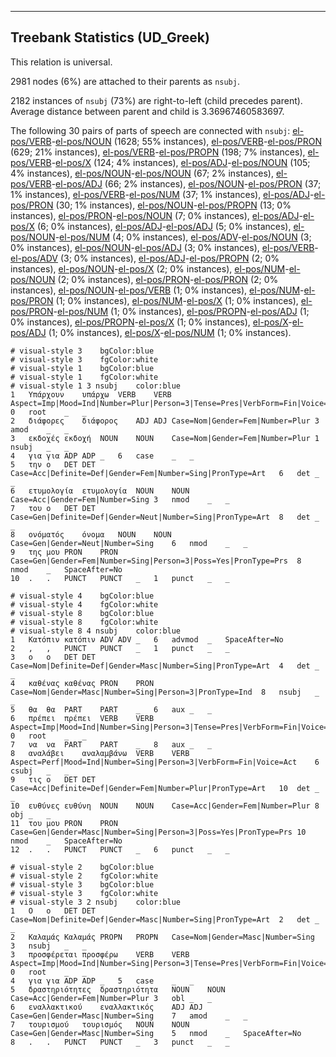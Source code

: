 

--------------------------------------------------------------------------------

## Treebank Statistics (UD_Greek)

This relation is universal.

2981 nodes (6%) are attached to their parents as `nsubj`.

2182 instances of `nsubj` (73%) are right-to-left (child precedes parent).
Average distance between parent and child is 3.36967460583697.

The following 30 pairs of parts of speech are connected with `nsubj`: [el-pos/VERB]()-[el-pos/NOUN]() (1628; 55% instances), [el-pos/VERB]()-[el-pos/PRON]() (629; 21% instances), [el-pos/VERB]()-[el-pos/PROPN]() (198; 7% instances), [el-pos/VERB]()-[el-pos/X]() (124; 4% instances), [el-pos/ADJ]()-[el-pos/NOUN]() (105; 4% instances), [el-pos/NOUN]()-[el-pos/NOUN]() (67; 2% instances), [el-pos/VERB]()-[el-pos/ADJ]() (66; 2% instances), [el-pos/NOUN]()-[el-pos/PRON]() (37; 1% instances), [el-pos/VERB]()-[el-pos/NUM]() (37; 1% instances), [el-pos/ADJ]()-[el-pos/PRON]() (30; 1% instances), [el-pos/NOUN]()-[el-pos/PROPN]() (13; 0% instances), [el-pos/PRON]()-[el-pos/NOUN]() (7; 0% instances), [el-pos/ADJ]()-[el-pos/X]() (6; 0% instances), [el-pos/ADJ]()-[el-pos/ADJ]() (5; 0% instances), [el-pos/NOUN]()-[el-pos/NUM]() (4; 0% instances), [el-pos/ADV]()-[el-pos/NOUN]() (3; 0% instances), [el-pos/NOUN]()-[el-pos/ADJ]() (3; 0% instances), [el-pos/VERB]()-[el-pos/ADV]() (3; 0% instances), [el-pos/ADJ]()-[el-pos/PROPN]() (2; 0% instances), [el-pos/NOUN]()-[el-pos/X]() (2; 0% instances), [el-pos/NUM]()-[el-pos/NOUN]() (2; 0% instances), [el-pos/PRON]()-[el-pos/PRON]() (2; 0% instances), [el-pos/NOUN]()-[el-pos/VERB]() (1; 0% instances), [el-pos/NUM]()-[el-pos/PRON]() (1; 0% instances), [el-pos/NUM]()-[el-pos/X]() (1; 0% instances), [el-pos/PRON]()-[el-pos/NUM]() (1; 0% instances), [el-pos/PROPN]()-[el-pos/ADJ]() (1; 0% instances), [el-pos/PROPN]()-[el-pos/X]() (1; 0% instances), [el-pos/X]()-[el-pos/ADJ]() (1; 0% instances), [el-pos/X]()-[el-pos/NUM]() (1; 0% instances).


~~~ conllu
# visual-style 3	bgColor:blue
# visual-style 3	fgColor:white
# visual-style 1	bgColor:blue
# visual-style 1	fgColor:white
# visual-style 1 3 nsubj	color:blue
1	Υπάρχουν	υπάρχω	VERB	VERB	Aspect=Imp|Mood=Ind|Number=Plur|Person=3|Tense=Pres|VerbForm=Fin|Voice=Act	0	root	_	_
2	διάφορες	διάφορος	ADJ	ADJ	Case=Nom|Gender=Fem|Number=Plur	3	amod	_	_
3	εκδοχές	εκδοχή	NOUN	NOUN	Case=Nom|Gender=Fem|Number=Plur	1	nsubj	_	_
4	για	για	ADP	ADP	_	6	case	_	_
5	την	ο	DET	DET	Case=Acc|Definite=Def|Gender=Fem|Number=Sing|PronType=Art	6	det	_	_
6	ετυμολογία	ετυμολογία	NOUN	NOUN	Case=Acc|Gender=Fem|Number=Sing	3	nmod	_	_
7	του	ο	DET	DET	Case=Gen|Definite=Def|Gender=Neut|Number=Sing|PronType=Art	8	det	_	_
8	ονόματός	όνομα	NOUN	NOUN	Case=Gen|Gender=Neut|Number=Sing	6	nmod	_	_
9	της	μου	PRON	PRON	Case=Gen|Gender=Fem|Number=Sing|Person=3|Poss=Yes|PronType=Prs	8	nmod	_	SpaceAfter=No
10	.	.	PUNCT	PUNCT	_	1	punct	_	_

~~~


~~~ conllu
# visual-style 4	bgColor:blue
# visual-style 4	fgColor:white
# visual-style 8	bgColor:blue
# visual-style 8	fgColor:white
# visual-style 8 4 nsubj	color:blue
1	Κατόπιν	κατόπιν	ADV	ADV	_	6	advmod	_	SpaceAfter=No
2	,	,	PUNCT	PUNCT	_	1	punct	_	_
3	ο	ο	DET	DET	Case=Nom|Definite=Def|Gender=Masc|Number=Sing|PronType=Art	4	det	_	_
4	καθένας	καθένας	PRON	PRON	Case=Nom|Gender=Masc|Number=Sing|Person=3|PronType=Ind	8	nsubj	_	_
5	θα	θα	PART	PART	_	6	aux	_	_
6	πρέπει	πρέπει	VERB	VERB	Aspect=Imp|Mood=Ind|Number=Sing|Person=3|Tense=Pres|VerbForm=Fin|Voice=Act	0	root	_	_
7	να	να	PART	PART	_	8	aux	_	_
8	αναλάβει	αναλαμβάνω	VERB	VERB	Aspect=Perf|Mood=Ind|Number=Sing|Person=3|VerbForm=Fin|Voice=Act	6	csubj	_	_
9	τις	ο	DET	DET	Case=Acc|Definite=Def|Gender=Fem|Number=Plur|PronType=Art	10	det	_	_
10	ευθύνες	ευθύνη	NOUN	NOUN	Case=Acc|Gender=Fem|Number=Plur	8	obj	_	_
11	του	μου	PRON	PRON	Case=Gen|Gender=Masc|Number=Sing|Person=3|Poss=Yes|PronType=Prs	10	nmod	_	SpaceAfter=No
12	.	.	PUNCT	PUNCT	_	6	punct	_	_

~~~


~~~ conllu
# visual-style 2	bgColor:blue
# visual-style 2	fgColor:white
# visual-style 3	bgColor:blue
# visual-style 3	fgColor:white
# visual-style 3 2 nsubj	color:blue
1	Ο	ο	DET	DET	Case=Nom|Definite=Def|Gender=Masc|Number=Sing|PronType=Art	2	det	_	_
2	Καλαμάς	Καλαμάς	PROPN	PROPN	Case=Nom|Gender=Masc|Number=Sing	3	nsubj	_	_
3	προσφέρεται	προσφέρω	VERB	VERB	Aspect=Imp|Mood=Ind|Number=Sing|Person=3|Tense=Pres|VerbForm=Fin|Voice=Pass	0	root	_	_
4	για	για	ADP	ADP	_	5	case	_	_
5	δραστηριότητες	δραστηριότητα	NOUN	NOUN	Case=Acc|Gender=Fem|Number=Plur	3	obl	_	_
6	εναλλακτικού	εναλλακτικός	ADJ	ADJ	Case=Gen|Gender=Masc|Number=Sing	7	amod	_	_
7	τουρισμού	τουρισμός	NOUN	NOUN	Case=Gen|Gender=Masc|Number=Sing	5	nmod	_	SpaceAfter=No
8	.	.	PUNCT	PUNCT	_	3	punct	_	_

~~~


